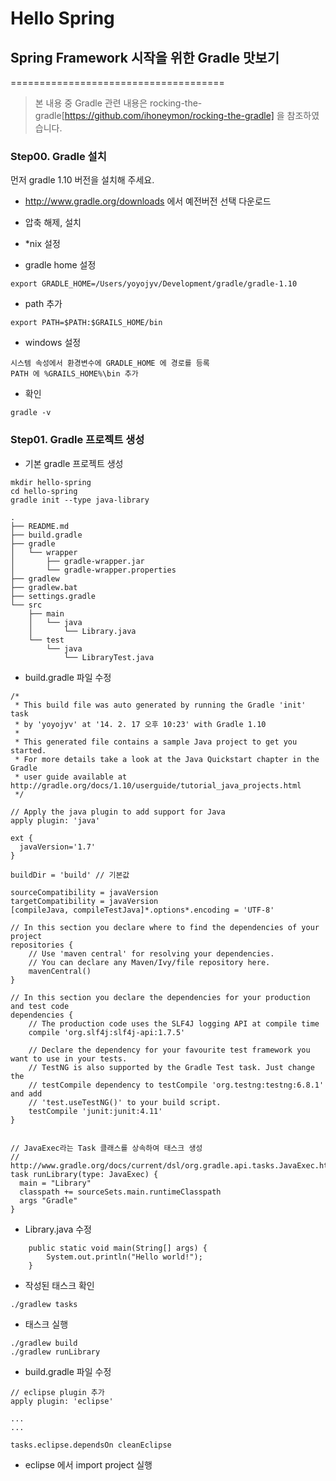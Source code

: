 # Hello Spring

## Spring Framework 시작을 위한 Gradle 맛보기

=====================================

> 본 내용 중 Gradle 관련 내용은 rocking-the-gradle[https://github.com/ihoneymon/rocking-the-gradle] 을 참조하였습니다.

### Step00. Gradle 설치
먼저 gradle 1.10 버전을 설치해 주세요.

* http://www.gradle.org/downloads 에서 예전버전 선택 다운로드
* 압축 해제, 설치


* *nix 설정


* gradle home 설정

```
export GRADLE_HOME=/Users/yoyojyv/Development/gradle/gradle-1.10
```

* path 추가

```
export PATH=$PATH:$GRAILS_HOME/bin
```

* windows 설정

```
시스템 속성에서 환경변수에 GRADLE_HOME 에 경로를 등록
PATH 에 %GRAILS_HOME%\bin 추가
```

* 확인

```
gradle -v
```


### Step01. Gradle 프로젝트 생성

* 기본 gradle 프로젝트 생성
```
mkdir hello-spring
cd hello-spring
gradle init --type java-library
```

<pre><code>.
├── README.md
├── build.gradle
├── gradle
│   └── wrapper
│       ├── gradle-wrapper.jar
│       └── gradle-wrapper.properties
├── gradlew
├── gradlew.bat
├── settings.gradle
└── src
    ├── main
    │   └── java
    │       └── Library.java
    └── test
        └── java
            └── LibraryTest.java	
</code></pre>	



* build.gradle 파일 수정 

```
/*
 * This build file was auto generated by running the Gradle 'init' task
 * by 'yoyojyv' at '14. 2. 17 오후 10:23' with Gradle 1.10
 *
 * This generated file contains a sample Java project to get you started.
 * For more details take a look at the Java Quickstart chapter in the Gradle
 * user guide available at http://gradle.org/docs/1.10/userguide/tutorial_java_projects.html
 */

// Apply the java plugin to add support for Java
apply plugin: 'java'

ext {
  javaVersion='1.7'
}

buildDir = 'build' // 기본값

sourceCompatibility = javaVersion
targetCompatibility = javaVersion
[compileJava, compileTestJava]*.options*.encoding = 'UTF-8'

// In this section you declare where to find the dependencies of your project
repositories {
    // Use 'maven central' for resolving your dependencies.
    // You can declare any Maven/Ivy/file repository here.
    mavenCentral()
}

// In this section you declare the dependencies for your production and test code
dependencies {
    // The production code uses the SLF4J logging API at compile time
    compile 'org.slf4j:slf4j-api:1.7.5'

    // Declare the dependency for your favourite test framework you want to use in your tests.
    // TestNG is also supported by the Gradle Test task. Just change the
    // testCompile dependency to testCompile 'org.testng:testng:6.8.1' and add
    // 'test.useTestNG()' to your build script.
    testCompile 'junit:junit:4.11'
}


// JavaExec라는 Task 클래스를 상속하여 태스크 생성
// http://www.gradle.org/docs/current/dsl/org.gradle.api.tasks.JavaExec.html
task runLibrary(type: JavaExec) {
  main = "Library"
  classpath += sourceSets.main.runtimeClasspath
  args "Gradle"
}
```



* Library.java 수정
```
    public static void main(String[] args) {
    	System.out.println("Hello world!");
    }
```


* 작성된 태스크 확인
```
./gradlew tasks
```

* 태스크 실행
```
./gradlew build
./gradlew runLibrary
```

* build.gradle 파일 수정
```
// eclipse plugin 추가
apply plugin: 'eclipse'

...
...

tasks.eclipse.dependsOn cleanEclipse
```

* eclipse 에서 import project 실행






